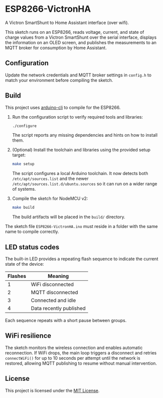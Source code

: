 # ESP8266-VictronHA
A Victron SmartShunt to Home Assistant interface (over wifi).

This sketch runs on an ESP8266, reads voltage, current, and state of charge
values from a Victron SmartShunt over the serial interface, displays the
information on an OLED screen, and publishes the measurements to an MQTT
broker for consumption by Home Assistant.

## Configuration

Update the network credentials and MQTT broker settings in `config.h` to match
your environment before compiling the sketch.

## Build

This project uses [arduino-cli](https://arduino.github.io/arduino-cli/latest/) to compile for the ESP8266.

1. Run the configuration script to verify required tools and libraries:

   ```bash
   ./configure
   ```

   The script reports any missing dependencies and hints on how to install them.

2. (Optional) Install the toolchain and libraries using the provided setup target:

   ```bash
   make setup
   ```

   The script configures a local Arduino toolchain. It now detects
   both `/etc/apt/sources.list` and the newer `/etc/apt/sources.list.d/ubuntu.sources`
   so it can run on a wider range of systems.

3. Compile the sketch for NodeMCU v2:

   ```bash
   make build
   ```

   The build artifacts will be placed in the `build/` directory.

The sketch file `ESP8266-VictronHA.ino` must reside in a folder with the same name to compile correctly.

## LED status codes

The built-in LED provides a repeating flash sequence to indicate the current
state of the device:

| Flashes | Meaning                  |
| ------- | ------------------------ |
| 1       | WiFi disconnected        |
| 2       | MQTT disconnected        |
| 3       | Connected and idle       |
| 4       | Data recently published  |

Each sequence repeats with a short pause between groups.

## WiFi resilience

The sketch monitors the wireless connection and enables automatic
reconnection. If WiFi drops, the main loop triggers a disconnect and
retries `connectWiFi()` for up to 10 seconds per attempt until the
network is restored, allowing MQTT publishing to resume without manual
intervention.

## License

This project is licensed under the [MIT License](LICENSE).
